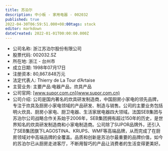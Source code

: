 ```yaml
---
title: 苏泊尔
description: 中小板 - 家用电器 - 002032
published: true
2022-04-30T06:59:51.000+08:00tags: stock
editor: markdown
dateCreated: 2022-01-01T00:00:00.000Z
---
```


- 公司名称: 浙江苏泊尔股份有限公司
- 股票代码: 002032.SZ
- 所在地: 浙江 - 台州市
- 成立日期: 1998年07月17日
- 注册资本: 80,867.848万元
- 法定代表人: Thierry de La Tour d’Artaise
- 主营业务: 主要产品:电器产品，炊具产品
- 公司官网: [www.supor.com.cn](www.supor.com.cn)
- 公司介绍: 公司是国内著名的炊具研发制造商，中国厨房小家电的领先品牌，专注于炊具及厨房小家电领域的产品研发、制造与销售。公司的主要业务包括明火炊具、厨房小家电、厨卫电器、生活家居电器四大领域。法国SEB集团与苏泊尔公司战略合作关系始于2006年，SEB集团拥有超过150年的历史，是世界知名的炊具研发制造商和小家电制造商。公司除了SUPOR品牌外，还引入了SEB集团旗下LAGOSTINA、KRUPS、WMF等高端品牌，从而完成了在厨房领域对中高端品牌的全覆盖。品质和创新是苏泊尔最重要的品牌价值，如今的苏泊尔已从厨房走进客厅，不断用智巧的产品让消费者的生活变得更美好。


